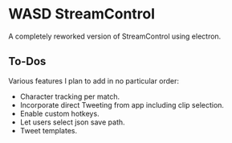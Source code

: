 # WASD StreamControl
A completely reworked version of StreamControl using electron.

## To-Dos
Various features I plan to add in no particular order:

- Character tracking per match.
- Incorporate direct Tweeting from app including clip selection.
- Enable custom hotkeys.
- Let users select json save path.
- Tweet templates.
